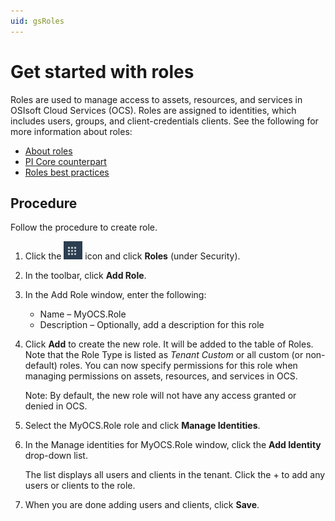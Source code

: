 ```yaml
---
uid: gsRoles
---
```

# Get started with roles

Roles are used to manage access to assets, resources, and services in OSIsoft Cloud Services (OCS). Roles are assigned to identities, which includes users, groups, and client-credentials clients. See the following for more information about roles:

- [About roles](xref:ccRoles)
- [PI Core counterpart](xref:ccRoles#roles-pi-core)
- [Roles best practices](xref:ccRoles#roles-bp)

## Procedure

Follow the procedure to create role.

1. Click the ![Menu icon](images/menu-icon.png) icon and click **Roles** (under Security).

1. In the toolbar, click **Add Role**.

1. In the Add Role window, enter the following:
   - Name  &ndash; MyOCS.Role
   - Description &ndash; Optionally, add a description for this role
   
1. Click **Add** to create the new role. It will be added to the table of Roles. Note that the Role Type is listed as *Tenant Custom* or all custom (or non-default) roles. You can now specify permissions for this role when managing permissions on assets, resources, and services in OCS.

    Note: By default, the new role will not have any access granted or denied in OCS.
    
1. Select the MyOCS.Role role and  click **Manage Identities**.

1. In the Manage identities for MyOCS.Role window, click the **Add Identity** drop-down list. 

    The list displays all users and clients in the tenant. Click the + to add any users or clients to the role.

1. When you are done adding users and clients, click **Save**.
